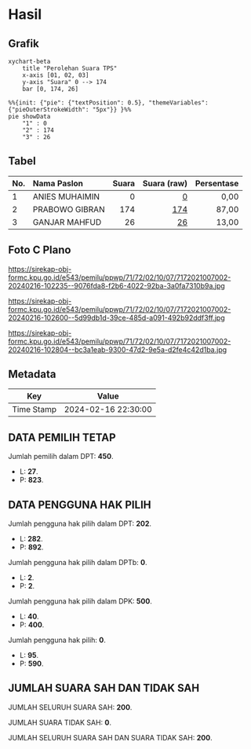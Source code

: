 # Hasil

## Grafik

```mermaid
xychart-beta
    title "Perolehan Suara TPS"
    x-axis [01, 02, 03]
    y-axis "Suara" 0 --> 174
    bar [0, 174, 26]
```

```mermaid
%%{init: {"pie": {"textPosition": 0.5}, "themeVariables": {"pieOuterStrokeWidth": "5px"}} }%%
pie showData
    "1" : 0
    "2" : 174
    "3" : 26
```

## Tabel

| No. | Nama Paslon    | Suara | Suara (raw) | Persentase |
|:--- |:-------------- | -----:| -----------:| ----------:|
| 1   | ANIES MUHAIMIN | 0     | [0][p-1]    | 0,00       |
| 2   | PRABOWO GIBRAN | 174   | [174][p-2]  | 87,00      |
| 3   | GANJAR MAHFUD  | 26    | [26][p-3]   | 13,00      |


[p-1]: https://github.com/gigit-pemilu/pemilu-2024-71-sulawesi-utara/blob/main/pilpres/hitung-suara/sub/71-sulawesi-utara/sub/72-kota-bitung/sub/02-madidir/sub/1007-madidir-unet/sub/002-tps/sub/paslon-1.txt
[p-2]: https://github.com/gigit-pemilu/pemilu-2024-71-sulawesi-utara/blob/main/pilpres/hitung-suara/sub/71-sulawesi-utara/sub/72-kota-bitung/sub/02-madidir/sub/1007-madidir-unet/sub/002-tps/sub/paslon-2.txt
[p-3]: https://github.com/gigit-pemilu/pemilu-2024-71-sulawesi-utara/blob/main/pilpres/hitung-suara/sub/71-sulawesi-utara/sub/72-kota-bitung/sub/02-madidir/sub/1007-madidir-unet/sub/002-tps/sub/paslon-3.txt

## Foto C Plano

https://sirekap-obj-formc.kpu.go.id/e543/pemilu/ppwp/71/72/02/10/07/7172021007002-20240216-102235--9076fda8-f2b6-4022-92ba-3a0fa7310b9a.jpg

https://sirekap-obj-formc.kpu.go.id/e543/pemilu/ppwp/71/72/02/10/07/7172021007002-20240216-102600--5d99db1d-39ce-485d-a091-492b92ddf3ff.jpg

https://sirekap-obj-formc.kpu.go.id/e543/pemilu/ppwp/71/72/02/10/07/7172021007002-20240216-102804--bc3a1eab-9300-47d2-9e5a-d2fe4c42d1ba.jpg


## Metadata

| Key        | Value               |
| ---------- | ------------------- |
| Time Stamp | 2024-02-16 22:30:00 |


## DATA PEMILIH TETAP

Jumlah pemilih dalam DPT: **450**.
 * L: **27**.
 * P: **823**.

## DATA PENGGUNA HAK PILIH

Jumlah pengguna hak pilih dalam DPT: **202**.
 * L: **282**.
 * P: **892**.

Jumlah pengguna hak pilih dalam DPTb: **0**.
 * L: **2**.
 * P: **2**.

Jumlah pengguna hak pilih dalam DPK: **500**.
 * L: **40**.
 * P: **400**.

Jumlah pengguna hak pilih: **0**.
 * L: **95**.
 * P: **590**.

## JUMLAH SUARA SAH DAN TIDAK SAH

JUMLAH SELURUH SUARA SAH: **200**.

JUMLAH SUARA TIDAK SAH: **0**.

JUMLAH SELURUH SUARA SAH DAN SUARA TIDAK SAH: **200**.


